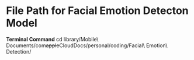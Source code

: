 # File Path for Facial Emotion Detecton Model

**Terminal Command**
cd library/Mobile\ Documents/com~~apple~~CloudDocs/personal/coding/Facial\ Emotion\ Detection/
